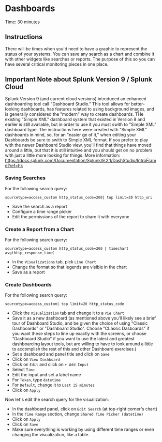 # Dashboards
Time: 30 minutes

## Instructions
There will be times when you'd need to have a graphic to represent the status of your systems. You can save any search as a chart and combine it with other widgets like searches or reports. The purpose of this so you can have several critical monitoring pieces in one place.

## Important Note about Splunk Version 9 / Splunk Cloud
Splunk Version 9 (and current cloud versions) introduced an enhanced dashboarding tool call "Dashboard Studio." This tool allows for better-looking dashboards, has features related to using background images, and is generally considered the "modern" way to create dashboards. THe existing "Simple XML" dashboard system that existed in Version 8 and earlier is still available, but in order to use it you must swith to "Simple XML" dashboard type. The instructions here were created with "Simple XML" dashboards in mind, so, for an "easier go of it," when editing your Dashboards be sure to swith to Simple XML format. If you prefer to play with the newer Dashboard Studio view, you'll find that things have moved around a little, but that it is still intuitive and you should get on no problem with just a little more looking for things. More information: https://docs.splunk.com/Documentation/Splunk/9.2.1/DashStudio/IntroFrame?ref=hk

### Saving Searches
For the following search query:

```
sourcetype=access_custom http_status_code=200| top limit=20 http_uri
```

- Save the search as a report
- Configure a time range picker
- Edit the permissions of the report to share it with everyone

### Create a Report from a Chart
For the following search query:

```
sourcetype=access_custom http_status_code=200 | timechart avg(http_response_time)
```

- In the `Visualizations` tab, pick `Line Chart`
- Change the format so that legends are visible in the chart
- Save as a report

### Create Dashboards
For the following search query:

```
sourcetype=access_custom| top limit=20 http_status_code
```

- Click the `Visualization` tab and change it to a `Pie Chart`
- Save it as a new dashboard (as mentioned above you'll likely see a brief tour of Dashboard Studio, and be given the choice of using "Classic Dashboards" or "Dashboard Studio". Choose "CLassic Dasboards" if you want these steps to line up exactly with the screens, or choose "Dashboard Studio" if you want to use the latest and greatest dashboarding layout tools, but are willing to have to look around a little to accomplish the rest of this and other Dashboard exercises.)
- Set a dashboard and panel title and click on `Save`
- Click on `View Dashboard`
- Click on `Edit` and click on `+ Add Input`
- Select `Time`
- Edit the input and set a label name
- For `Token`, type `datetime`
- For `Default`, change it to `Last 15 minutes`
- Click on `Apply`

Now let's edit the search query for the visualization:

- In the dashboard panel, click on `Edit Search` (at top-right corner's chart)
- In the `Time Range` section, change `Shared Time Picker (datetime)`
- Click on `Apply`
- Click on `Save`
- Make sure everything is working by using different time ranges or even changing the visualization, like a table.
